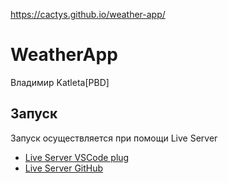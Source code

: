 https://cactys.github.io/weather-app/

# WeatherApp
Владимир
Katleta[PBD]

## Запуск
Запуск осуществляется при помощи Live Server
- [Live Server VSCode plug](https://marketplace.visualstudio.com/items?itemName=ritwickdey.LiveServer)
- [Live Server GitHub](https://github.com/ritwickdey/vscode-live-server-plus-plus?tab=readme-ov-file)
